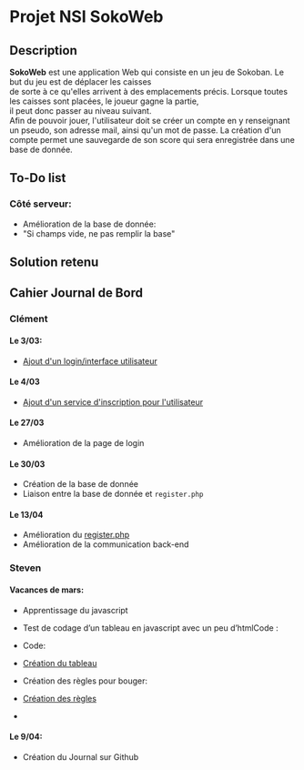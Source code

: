 # Projet NSI SokoWeb
## Description

**SokoWeb** est une application Web qui consiste en un jeu de Sokoban. Le but du jeu est de déplacer les caisses <br>
de sorte à ce qu'elles arrivent à des emplacements précis. Lorsque toutes les caisses sont placées, le joueur gagne la partie, <br>
il peut donc passer au niveau suivant.  
Afin de pouvoir jouer, l'utilisateur doit se créer un compte en y renseignant un pseudo, son adresse mail, ainsi qu'un mot de passe. La création d'un compte permet une sauvegarde de son score qui sera enregistrée dans une base de donnée. 

## To-Do list
### Côté serveur:
* Amélioration de la base de donnée:
* "Si champs vide, ne pas remplir la base"



## Solution retenu



## Cahier Journal de Bord

### Clément
#### Le 3/03:
* [Ajout d'un login/interface utilisateur](login/login.php)

#### Le 4/03
* [Ajout d'un service d'inscription pour l'utilisateur](login/register.php)

####  Le 27/03
* Amélioration de la page de login

#### Le 30/03
* Création de la base de donnée
* Liaison entre la base de donnée et `register.php`

#### Le 13/04
* Amélioration du [register.php](login/register.php)
* Amélioration de la communication back-end 


### Steven

#### Vacances de mars:
* Apprentissage du javascript
* Test de codage d’un tableau en javascript avec un peu d’htmlCode :
* Code:
* [Création du tableau](Sokoban/Début.html)

* Création des règles pour bouger:
* [Création des règles](Sokoban/Début.html)
* 

#### Le 9/04:
* Création du Journal sur Github


